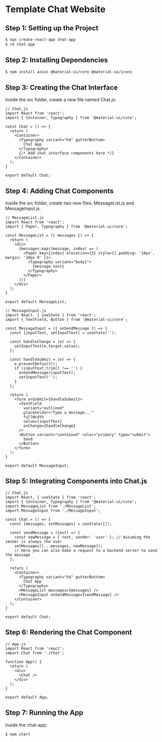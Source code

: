 # Template Chat Website

## Step 1: Setting up the Project

```bash
$ npx create-react-app chat-app
$ cd chat-app
```

## Step 2: Installing Dependencies

```bash
$ npm install axios @material-ui/core @material-ui/icons
```

## Step 3: Creating the Chat Interface

Inside the src folder, create a new file named Chat.js:

```JS
// Chat.js
import React from 'react';
import { Container, Typography } from '@material-ui/core';

const Chat = () => {
  return (
    <Container>
      <Typography variant="h4" gutterBottom>
        Chat App
      </Typography>
      {/* Add chat interface components here */}
    </Container>
  );
}

export default Chat;
```

## Step 4: Adding Chat Components

Inside the src folder, create two new files: MessageList.js and MessageInput.js.

```JS
// MessageList.js
import React from 'react';
import { Paper, Typography } from '@material-ui/core';

const MessageList = ({ messages }) => {
  return (
    <div>
      {messages.map((message, index) => (
        <Paper key={index} elevation={3} style={{ padding: '10px', margin: '10px 0' }}>
          <Typography variant="body1">
            {message.text}
          </Typography>
        </Paper>
      ))}
    </div>
  );
}

export default MessageList;
```

```JS
// MessageInput.js
import React, { useState } from 'react';
import { TextField, Button } from '@material-ui/core';

const MessageInput = ({ onSendMessage }) => {
  const [inputText, setInputText] = useState('');

  const handleChange = (e) => {
    setInputText(e.target.value);
  };

  const handleSubmit = (e) => {
    e.preventDefault();
    if (inputText.trim() !== '') {
      onSendMessage(inputText);
      setInputText('');
    }
  };

  return (
    <form onSubmit={handleSubmit}>
      <TextField
        variant="outlined"
        placeholder="Type a message..."
        fullWidth
        value={inputText}
        onChange={handleChange}
      />
      <Button variant="contained" color="primary" type="submit">
        Send
      </Button>
    </form>
  );
}

export default MessageInput;
```

## Step 5: Integrating Components into Chat.js

```JS
// Chat.js
import React, { useState } from 'react';
import { Container, Typography } from '@material-ui/core';
import MessageList from './MessageList';
import MessageInput from './MessageInput';

const Chat = () => {
  const [messages, setMessages] = useState([]);

  const sendMessage = (text) => {
    const newMessage = { text, sender: 'user' }; // Assuming the sender is always the user
    setMessages([...messages, newMessage]);
    // Here you can also make a request to a backend server to send the message
  };

  return (
    <Container>
      <Typography variant="h4" gutterBottom>
        Chat App
      </Typography>
      <MessageList messages={messages} />
      <MessageInput onSendMessage={sendMessage} />
    </Container>
  );
}

export default Chat;
```

## Step 6: Rendering the Chat Component

```JS
// App.js
import React from 'react';
import Chat from './Chat';

function App() {
  return (
    <div>
      <Chat />
    </div>
  );
}

export default App;
```

## Step 7: Running the App

Inside the chat-app:

```bash
$ npm start
```